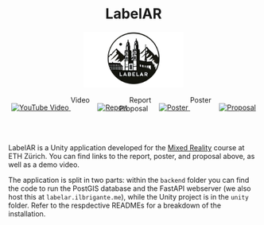 <h1 align="center">LabelAR</h1>
<p align="center">
    <img src="logo.png" alt="LabelAR Logo" width="200" />
</p>

<p align="center">
    <a href="https://www.youtube.com/watch?v=pr4dUSmFgIc" style="position: relative; top: 15px;">
        <img src="https://img.icons8.com/?size=100&id=19318&format=png&color=000000" alt="YouTube Video" width=40/>
    </a> Video&nbsp;&nbsp;&nbsp;
    <a href="report.pdf" style="position: relative; top: 15px;">
        <img src="https://img.icons8.com/?size=100&id=13417&format=png&color=000000" alt="Report" width=40/>
    </a> Report&nbsp;&nbsp;&nbsp;
    <a href="poster.pdf" style="position: relative; top: 15px;">
        <img src="https://img.icons8.com/?size=100&id=13417&format=png&color=000000" alt="Poster" width=40/>
    </a> Poster&nbsp;&nbsp;&nbsp;
    <a href="proposal.pdf" style="position: relative; top: 15px;">
        <img src="https://img.icons8.com/?size=100&id=13417&format=png&color=000000" alt="Proposal" width=40/>
    </a> Proposal
</p>
<br><br>

LabelAR is a Unity application developed for the [Mixed Reality](https://cvg.ethz.ch/lectures/Mixed-Reality/) course at ETH Zürich. You can find links to the report, poster, and proposal above, as well as a demo video.

The application is split in two parts: within the `backend` folder you can find the code to run the PostGIS database and the FastAPI webserver (we also host this at `labelar.ilbrigante.me`), while the Unity project is in the `unity` folder. Refer to the respdective READMEs for a breakdown of the installation.
